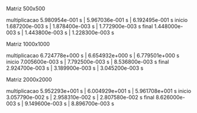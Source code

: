 Matriz 500x500

multiplicacao 5.980954e-001 s | 5.967036e-001 s | 6.192495e-001 s
inicio 1.687200e-003 s | 1.878400e-003 s | 1.772900e-003 s
final 1.448000e-003 s | 1.443800e-003 s |  1.228300e-003 s

Matriz 1000x1000

multiplicacao 6.724778e+000 s | 6.654932e+000 s | 6.779501e+000 s
inicio 7.005600e-003 s | 7.792500e-003 s | 8.536800e-003 s
final 2.924700e-003 s | 3.189900e-003 s | 3.045200e-003 s

Matriz 2000x2000

multiplicacao 5.952293e+001 s | 6.004929e+001 s | 5.961708e+001 s
inicio  3.057790e-002 s | 2.958310e-002 s | 2.807580e-002 s
final 8.626000e-003 s | 9.149600e-003 s | 8.896700e-003 s
